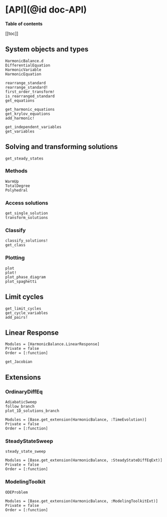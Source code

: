# [API](@id doc-API)

**Table of contents**

[[toc]] <!-- the level setting is in ".vitepress/config.mts" -->

## System objects and types

```@docs
HarmonicBalance.d
DifferentialEquation
HarmonicVariable
HarmonicEquation
```

```@docs
rearrange_standard
rearrange_standard!
first_order_transform!
is_rearranged_standard
get_equations
```

```@docs
get_harmonic_equations
get_krylov_equations
add_harmonic!
```

```@docs
get_independent_variables
get_variables
```

## Solving and transforming solutions

```@docs
get_steady_states
```

### Methods

```@docs
WarmUp
TotalDegree
Polyhedral
```

### Access solutions

```@docs
get_single_solution
transform_solutions
```

### Classify

```@docs
classify_solutions!
get_class
```

### Plotting

```@docs
plot
plot!
plot_phase_diagram
plot_spaghetti
```

## Limit cycles

```@docs
get_limit_cycles
get_cycle_variables
add_pairs!
```

## Linear Response

```@autodocs
Modules = [HarmonicBalance.LinearResponse]
Private = false
Order = [:function]
```

```@docs
get_Jacobian
```


## Extensions

### OrdinaryDiffEq

```@docs
AdiabaticSweep
follow_branch
plot_1D_solutions_branch
```

```@autodocs; canonical=false
Modules = [Base.get_extension(HarmonicBalance, :TimeEvolution)]
Private = false
Order = [:function]
```

### SteadyStateSweep

```@docs
steady_state_sweep
```

```@autodocs; canonical=false
Modules = [Base.get_extension(HarmonicBalance, :SteadyStateDiffEqExt)]
Private = false
Order = [:function]
```

### ModelingToolkit

```@docs
ODEProblem
```

```@autodocs; canonical=false
Modules = [Base.get_extension(HarmonicBalance, :ModelingToolkitExt)]
Private = false
Order = [:function]
```

